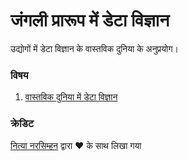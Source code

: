 # जंगली प्रारूप में डेटा विज्ञान

उद्योगों में डेटा विज्ञान के वास्तविक दुनिया के अनुप्रयोग।

### विषय

1. [वास्तविक दुनिया में डेटा विज्ञान](../20-Real-World-Examples/README.md)

### क्रेडिट

[नित्या नरसिम्हन](https://twitter.com/nitya) द्वारा ❤️ के साथ लिखा गया 
